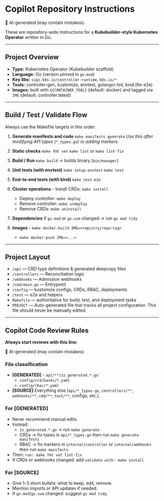 # Copilot Repository Instructions

:robot: AI-generated (may contain mistakes).

These are repository-wide instructions for a **Kubebuilder-style Kubernetes Operator** written in Go.

---
## Project Overview
- **Type:** Kubernetes Operator (Kubebuilder scaffold)
- **Language:** Go (version pinned in `go.mod`)
- **Key libs:** `sigs.k8s.io/controller-runtime`, `k8s.io/*`
- **Tools:** controller-gen, kustomize, envtest, golangci-lint, kind (for e2e)
- **Images:** built with `${CONTAINER_TOOL}` (default: docker) and tagged via `IMG` (default: controller:latest)

---
## Build / Test / Validate Flow
Always use the Makefile targets in this order:

1. **Generate manifests and code** `make manifests generate`
   *Use this after modifying API types (`*_types.go`) or adding markers.*

2. **Static checks** `make fmt vet`
   `make lint` or `make lint-fix`

3. **Build / Run** `make build` → builds binary (`bin/manager`)

4. **Unit tests (with envtest)** `make setup-envtest`
   `make test`

5. **End-to-end tests (with kind)** `make test-e2e`

6. **Cluster operations** - Install CRDs: `make install`
    - Deploy controller: `make deploy`
    - Remove controller: `make undeploy`
    - Remove CRDs: `make uninstall`

7. **Dependencies** If `go.mod` or `go.sum` changed → run `go mod tidy`

8. **Images** - `make docker-build IMG=<registry/repo:tag>`
    - `make docker-push IMG=<...>`

---
## Project Layout
- `/api` — CRD type definitions & generated deepcopy files
- `/controllers` — Reconciliation logic
- `/webhooks` — Admission webhooks
- `/cmd/main.go` — Entrypoint
- `/config` — kustomize configs, CRDs, RBAC, deployments
- `/test` — e2e and helpers
- `Makefile` — authoritative for build, test, and deployment tasks
- `PROJECT` — Auto-generated file that tracks all project configuration. This file should never be manually edited.

---
## Copilot Code Review Rules

**Always start reviews with this line:**

:robot: AI-generated (may contain mistakes).

### File classification
- **[GENERATED]** - `api/**/zz_generated.*.go`
    - `config/crd/bases/*.yaml`
    - `config/rbac/*.yaml`
- **[SOURCE]** Everything else (`api/*_types.go`, `controllers/**`, `webhooks/**`, `cmd/**`, `test/**`, configs, etc.).

### For [GENERATED]
- Never recommend manual edits.
- Instead:
    - `zz_generated.*.go` → run `make generate`
    - CRDs → fix types in `api/*_types.go` then run `make generate manifests`
    - RBAC → fix markers in `internal/controller` or `internal/webhooks` then run `make manifests`
- Then: `run: make fmt vet lint-fix`
- If CRDs or webhooks changed: add `validate with: make install`

### For [SOURCE]
- Give 1–3 short bullets: what to keep, edit, remove.
- Mention imports or API updates if needed.
- If `go.mod`/`go.sum` changed: suggest `go mod tidy`.